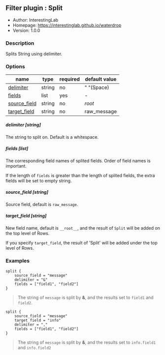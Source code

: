 ## Filter plugin : Split

* Author: InterestingLab
* Homepage: https://interestinglab.github.io/waterdrop
* Version: 1.0.0

### Description

Splits String using delimiter.

### Options

| name | type | required | default value |
| --- | --- | --- | --- |
| [delimiter](#delimiter-string) | string | no | " "(Space) |
| [fields](#fields-list) | list | yes | - |
| [source_field](#source_field-string) | string | no | _root_ |
| [target_field](#target_field-string) | string | no | raw_message |

##### delimiter [string]

The string to split on. Default is a whitespace.


##### fields [list]

The corresponding field names of splited fields. Order of field names is important.

If the length of `fields` is greater than the length of splited fields, the extra fields will be set to empty string.

##### source_field [string]

Source field, default is `raw_message`.

##### target_field [string]

New field name, default is `__root__`, and the result of `Split` will be added on the top level of Rows.

If you specify `target_field`, the result of 'Split' will be added under the top level of Rows.

### Examples

```
split {
    source_field = "message"
    delimiter = "&"
    fields = ["field1", "field2"]
}
```

> The string of `message` is split by **&**, and the results set to `field1` and `field2`.

```
split {
    source_field = "message"
    target_field = "info"
    delimiter = ","
    fields = ["field1", "field2"]
}
```

> The string of `message` is split by **&**, and the results set to `info.field1` and `info.field2`

